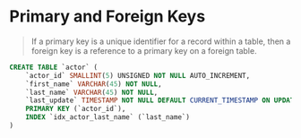 # Primary and Foreign Keys

> If a primary key is a unique identifier for a record within a table, then a foreign key is a reference to a primary key on a foreign table.

```sql
CREATE TABLE `actor` (
	`actor_id` SMALLINT(5) UNSIGNED NOT NULL AUTO_INCREMENT,
	`first_name` VARCHAR(45) NOT NULL,
	`last_name` VARCHAR(45) NOT NULL,
	`last_update` TIMESTAMP NOT NULL DEFAULT CURRENT_TIMESTAMP ON UPDATE CURRENT_TIMESTAMP,
	PRIMARY KEY (`actor_id`),
	INDEX `idx_actor_last_name` (`last_name`)
)
```
